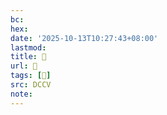```yaml
---
bc:
hex:
date: '2025-10-13T10:27:43+08:00'
lastmod:
title: 􅋋
url: 􅋋
tags: [𩕾]
src: DCCV
note:
---
```

